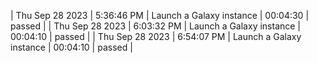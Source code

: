 | Thu Sep 28 2023 | 5:36:46 PM | Launch a Galaxy instance | 00:04:30 | passed |
| Thu Sep 28 2023 | 6:03:32 PM | Launch a Galaxy instance | 00:04:10 | passed |
| Thu Sep 28 2023 | 6:54:07 PM | Launch a Galaxy instance | 00:04:10 | passed |
